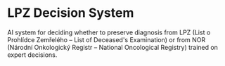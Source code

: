 # LPZ Decision System
AI system for deciding whether to preserve diagnosis from LPZ (List o Prohlídce Zemřelého – List of Deceased's Examination) or from NOR (Národní Onkologický Registr – National Oncological Registry) trained on expert decisions.